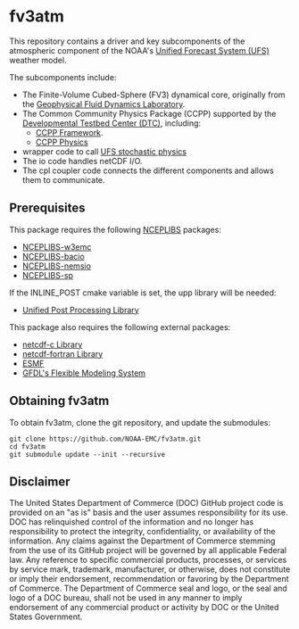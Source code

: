 
# fv3atm

This repository contains a driver and key subcomponents of the
atmospheric component of the NOAA's [Unified Forecast System
(UFS)](https://ufscommunity.org/) weather model.

The subcomponents include:

 - The Finite-Volume Cubed-Sphere (FV3) dynamical core, originally
from the [Geophysical Fluid Dynamics
Laboratory](https://www.gfdl.noaa.gov/).
 - The Common Community Physics Package (CCPP) supported by the
   [Developmental Testbed Center
   (DTC)](https://dtcenter.org/community-code/common-community-physics-package-ccpp),
   including:
   - [CCPP Framework](https://github.com/NCAR/ccpp-framework).
   - [CCPP Physics](https://github.com/NCAR/ccpp-physics)
 - wrapper code to call [UFS stochastic
   physics](https://stochastic-physics.readthedocs.io/en/latest/)
 - The io code handles netCDF I/O.
 - The cpl coupler code connects the different components and allows
   them to communicate.

## Prerequisites

This package requires the following
[NCEPLIBS](https://github.com/NOAA-EMC/NCEPLIBS) packages:
 - [NCEPLIBS-w3emc](https://github.com/NOAA-EMC/NCEPLIBS-w3emc)
 - [NCEPLIBS-bacio](https://github.com/NOAA-EMC/NCEPLIBS-bacio)
 - [NCEPLIBS-nemsio](https://github.com/NOAA-EMC/NCEPLIBS-nemsio)
 - [NCEPLIBS-sp](https://github.com/NOAA-EMC/NCEPLIBS-sp)

If the INLINE_POST cmake variable is set, the upp library will be
needed:
 - [Unified Post Processing Library](https://github.com/NOAA-EMC/EMC_post)

This package also requires the following external packages:
 - [netcdf-c Library](https://github.com/Unidata/netcdf-c)
 - [netcdf-fortran Library](https://github.com/Unidata/netcdf-fortran)
 - [ESMF](https://github.com/esmf-org/esmf)
 - [GFDL's Flexible Modeling System](https://github.com/NOAA-GFDL/FMS)

## Obtaining fv3atm

To obtain fv3atm, clone the git repository, and update the submodules:

```
git clone https://github.com/NOAA-EMC/fv3atm.git
cd fv3atm
git submodule update --init --recursive
```

## Disclaimer

The United States Department of Commerce (DOC) GitHub project code is
provided on an "as is" basis and the user assumes responsibility for
its use. DOC has relinquished control of the information and no longer
has responsibility to protect the integrity, confidentiality, or
availability of the information. Any claims against the Department of
Commerce stemming from the use of its GitHub project will be governed
by all applicable Federal law. Any reference to specific commercial
products, processes, or services by service mark, trademark,
manufacturer, or otherwise, does not constitute or imply their
endorsement, recommendation or favoring by the Department of
Commerce. The Department of Commerce seal and logo, or the seal and
logo of a DOC bureau, shall not be used in any manner to imply
endorsement of any commercial product or activity by DOC or the United
States Government.

